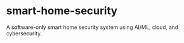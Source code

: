# smart-home-security
A software-only smart home security system using AI/ML, cloud, and cybersecurity.
